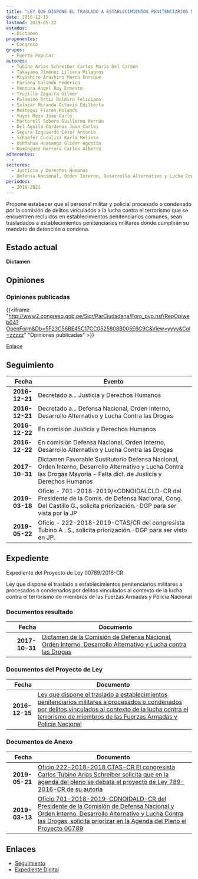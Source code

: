 ```yaml
---
title: "LEY QUE DISPONE EL TRASLADO A ESTABLECIMIENTOS PENITENCIARIOS MILITARES A PROCESADOS O CONDENADOS POR DELITOS VINCULADOS AL CONTEXTO DE LA LUCHA CONTRA EL TERRORISMO DE MIEMBROS DE LAS FUERZAS ARMADAS Y POLICÍA NACIONAL"
date: 2016-12-15
lastmod: 2019-05-22
estados: 
  - Dictamen
proponentes: 
  - Congreso
grupos: 
  - Fuerza Popular
autores: 
  - Tubino Arias Schreiber Carlos Mario Del Carmen
  - Takayama Jiménez Liliana Milagros
  - Miyashiro Arashiro Marco Enrique
  - Pariona Galindo Federico
  - Ventura Ángel Roy Ernesto
  - Trujillo Zegarra Gilmer
  - Palomino Ortiz Dalmiro Feliciano
  - Salazar Miranda Octavio Edilberto
  - Reátegui Flores Rolando
  - Yuyes Meza Juan Carlo
  - Martorell Sobero Guillermo Hernán
  - Del Águila Cárdenas Juan Carlos
  - Segura Izquierdo César Antonio
  - Schaefer Cuculiza Karla Melissa
  - Ushñahua Huasanga Glider Agustín
  - Domínguez Herrera Carlos Alberto
adherentes: 
  - 
sectores: 
  - Justicia y Derechos Humanos
  - Defensa Nacional, Orden Interno, Desarrollo Alternativo y Lucha Contra las Drogas
periodos: 
  - 2016-2021
---
```


Propone estabecer que el personal militar y policial procesado o condenado por la comisión de delitos vinculados a la lucha contra el terrorismo que se encuentren recluidos en establecimientos penitenciarios comunes, sean trasladados a establecimientos penitenciarios militares donde cumplirán su mandato de detención o condena.


## Estado actual

**Dictamen**

## Opiniones

### Opiniones publicadas

{{<iframe "http://www2.congreso.gob.pe/Sicr/ParCiudadana/Foro_pvp.nsf/RepOpiweb04?OpenForm&Db=5F23C56BE45C17CC0525808B005E6C9C&View=yyyy&Col=zzzzz" "Opiniones publicadas" >}}

[Enlace](http://www2.congreso.gob.pe/Sicr/ParCiudadana/Foro_pvp.nsf/RepOpiweb04?OpenForm&Db=5F23C56BE45C17CC0525808B005E6C9C&View=yyyy&Col=zzzzz)

## Seguimiento

| Fecha | Evento |
|------:|--------|
| **2016-12-21** | Decretado a... Justicia y Derechos Humanos|
| **2016-12-21** | Decretado a... Defensa Nacional, Orden Interno, Desarrollo Alternativo y Lucha Contra las Drogas|
| **2016-12-22** | En comisión Justicia y Derechos Humanos|
| **2016-12-22** | En comisión Defensa Nacional, Orden Interno, Desarrollo Alternativo y Lucha Contra las Drogas|
| **2017-10-31** | Dictamen Favorable Sustitutorio Defensa Nacional, Orden Interno, Desarrollo Alternativo y Lucha Contra las Drogas Mayoria - Falta dict. de Justicia y Derechos Humanos|
| **2019-03-18** | Oficio - 701-2018-2019/<CDNOIDALCLD-CR del Presidente de la Comis. de Defensa Nacional, Cong. Del Castillo G., solicita priorización.-DGP para ser vista por la JP|
| **2019-05-22** | Oficio - 222-2018-2019-CTAS/CR del congresista Tubino A . S., solicita priorización.-DGP para ser visto en JP.|


## Expediente

Expediente del Proyecto de Ley 00789/2016-CR

Ley que dispone el traslado a establecimientos penitenciarios militares a procesados o condenados por delitos vinculados al contexto de la lucha contra el terrorismo de miembros de las Fuerzas Armadas y Policía Nacional


### Documentos resultado

| Fecha | Documento |
|------:|--------|
| **2017-10-31** | [Dictamen de la Comisión de Defensa Nacional, Orden Interno, Desarrollo Alternativo y Lucha contra las Drogas](http://www.leyes.congreso.gob.pe/Documentos/2016_2021/Dictamenes/Proyectos_de_Ley/00789DC07MAY20171031.pdf) |

### Documentos del Proyecto de Ley

| Fecha | Documento |
|------:|--------|
| **2016-12-15** | [Ley que dispone el traslado a establecimientos penitenciarios militares a procesados o condenados por delitos vinculados al contexto de la lucha contra el terrorismo de miembros de las Fuerzas Armadas y Policía Nacional](http://www.leyes.congreso.gob.pe/Documentos/2016_2021/Proyectos_de_Ley_y_de_Resoluciones_Legislativas/PL0078920161215.pdf) |

### Documentos de Anexo

| Fecha | Documento |
|------:|--------|
| **2019-05-21** | [Oficio 222-2018-2018 CTAS-CR El congresista Carlos Tubino Arias Schreiber solicita que en la agenda del pleno se debata el proyecto de Ley 789-2016-CR de su autoría](http://www.leyes.congreso.gob.pe/Documentos/2016_2021/Oficios/Congresistas/OFICIO-222-2018-2019-CTAS-CR.pdf) |
| **2019-03-13** | [Oficio 701-2018-2019-CDNOIDALD-CR del Presidente de la Comisión de Defensa Nacional y Orden Interno, Desarrollo Alternativo y Lucha Contra las Drogas, solicita priorizar en la Agenda del Pleno el Proyecto 00789](http://www.leyes.congreso.gob.pe/Documentos/2016_2021/Oficios/Comisiones_Ordinarias/OFICIO-701-2018-2019-CDNOIDALD-CR.pdf) |

## Enlaces 

- [Seguimiento](http://www2.congreso.gob.pe/Sicr/TraDocEstProc/CLProLey2016.nsf/f7fff46988ca05b1052578e100829cc7/11c8c3e4f8b181890525808b00586453?OpenDocument)
- [Expediente Digital](http://www2.congreso.gob.pehttp://www2.congreso.gob.pe/Sicr/TraDocEstProc/CLProLey2016.nsf/f7fff46988ca05b1052578e100829cc7/11c8c3e4f8b181890525808b00586453?OpenDocument&Click=05257FB7005EB655.eb71d0cf91d8294e05256cdf006b5706/$Body/0.1C6C)
